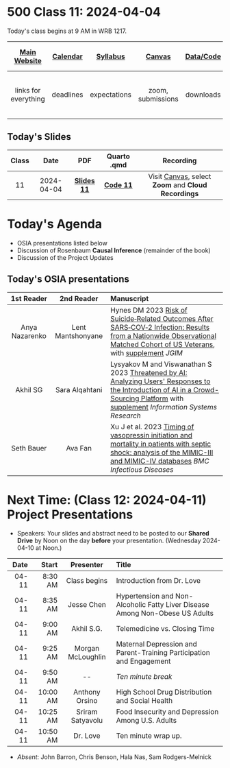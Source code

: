 # 500 Class 11: 2024-04-04

Today's class begins at 9 AM in WRB 1217.

[Main Website](https://thomaselove.github.io/500-2024/) | [Calendar](https://thomaselove.github.io/500-2024/calendar.html) | [Syllabus](https://thomaselove.github.io/500-syllabus-2024) | [Canvas](https://canvas.case.edu) | [Data/Code](https://github.com/THOMASELOVE/500-data) |  [Sources](https://github.com/THOMASELOVE/500-sources) | For help, email
:-----------: | :--------------: | :----------: | :---------: | :-------------: | :------: | :-----------: 
links for everything | deadlines | expectations | zoom, submissions | downloads | to read | `500-help` at `case` dot `edu`

## Today's Slides

Class | Date | PDF | Quarto .qmd | Recording
:---: | :--------: | :------: | :------: | :-------------:
11 | 2024-04-04 | **[Slides 11](https://github.com/THOMASELOVE/500-slides-2024/blob/main/500_slides11.pdf)** | **[Code 11](https://github.com/THOMASELOVE/500-slides-2024/blob/main/500_slides11.qmd)** | Visit [Canvas](https://canvas.case.edu/), select **Zoom** and **Cloud Recordings**

# Today's Agenda

- OSIA presentations listed below
- Discussion of Rosenbaum **Causal Inference** (remainder of the book)
- Discussion of the Project Updates

## Today's OSIA presentations

1st Reader | 2nd Reader |  Manuscript 
:-----------: | :-----------: | :-----------------------------------------------------------------------
Anya Nazarenko | Lent Mantshonyane | Hynes DM 2023 [Risk of Suicide‑Related Outcomes After SARS‑COV‑2 Infection: Results from a Nationwide Observational Matched Cohort of US Veterans](https://github.com/THOMASELOVE/500-osia-2024/blob/main/pdf/Hynes_2023.pdf), with [supplement](https://github.com/THOMASELOVE/500-osia-2024/blob/main/pdf/Hynes_2023_supplement.pdf) *JGIM*
Akhil SG | Sara Alqahtani | Lysyakov M and Viswanathan S 2023 [Threatened by AI: Analyzing Users' Responses to the Introduction of AI in a Crowd-Sourcing Platform](https://github.com/THOMASELOVE/500-osia-2024/blob/main/pdf/Lysyakov_2023.pdf) with [supplement](https://github.com/THOMASELOVE/500-osia-2024/blob/main/pdf/Lysyakov_2023_supplement.pdf) *Information Systems Research*
Seth Bauer | Ava Fan | Xu J et al. 2023 [Timing of vasopressin initiation and mortality in patients with septic shock: analysis of the MIMIC-III and MIMIC-IV databases](https://github.com/THOMASELOVE/500-osia-2024/blob/main/pdf/Xu_2023.pdf) *BMC Infectious Diseases*

# Next Time: (Class 12: 2024-04-11) Project Presentations

- Speakers: Your slides and abstract need to be posted to our **Shared Drive** by Noon on the day **before** your presentation. (Wednesday 2024-04-10 at Noon.)

Date | Start | Presenter | Title
------: | -------: | :----------------: | :----------------------------------------------------------
04-11 | 8:30 AM | Class begins | Introduction from Dr. Love
04-11 | 8:35 AM | Jesse Chen | Hypertension and Non-Alcoholic Fatty Liver Disease Among Non-Obese US Adults
04-11 | 9:00 AM | Akhil S.G. | Telemedicine vs. Closing Time
04-11 | 9:25 AM | Morgan McLoughlin | Maternal Depression and Parent-Training Participation and Engagement
04-11 | 9:50 AM | -- | *Ten minute break*
04-11 | 10:00 AM | Anthony Orsino | High School Drug Distribution and Social Health
04-11 | 10:25 AM | Sriram Satyavolu | Food Insecurity and Depression Among U.S. Adults
04-11 | 10:50 AM | Dr. Love | Ten minute wrap up.

- *Absent*: John Barron, Chris Benson, Hala Nas, Sam Rodgers-Melnick

